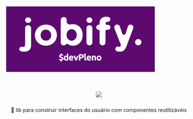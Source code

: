 ![Jobify Logo](public/images/logo.png)

<h1 align="center">
    <img src="https://img.shields.io/static/v1?label=Blog&message=Rocketseat&color=7159c1&style=for-the-badge&logo=ghost"/>
</h1>
<p align="center">🚀 lib para construir interfaces do usuário com componentes reutilizáveis</p>
